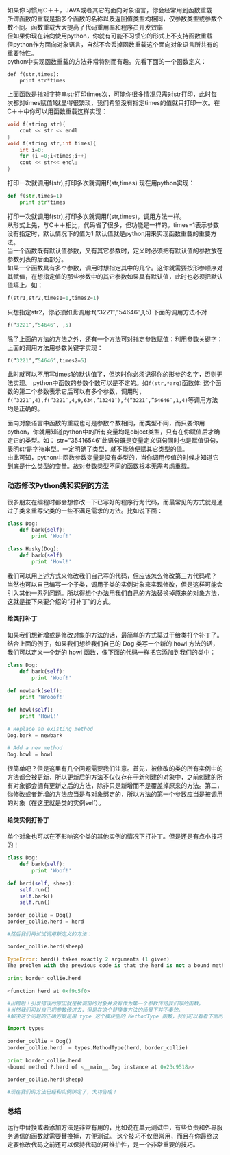 如果你习惯用C＋＋，JAVA或者其它的面向对象语言，你会经常用到函数重载  
所谓函数的重载是指多个函数的名称以及返回值类型均相同，仅参数类型或参数个数不同。函数重载大大提高了代码重用率和程序员开发效率  
但如果你现在转向使用python，你就有可能不习惯它的形式上不支持函数重载  
但python作为面向对象语言，自然不会丢掉函数重载这个面向对象语言所共有的重要特性。  
python中实现函数重载的方法非常特别而有趣。先看下面的一个函数定义：  
```
def f(str,times):  
    print str*times
```
上面函数是指对字符串str打印times次，可能你很多情况只需对str打印，此时每次都对times赋值1就显得很繁琐，我们希望没有指定times的值就只打印一次。在C＋＋中你可以用函数重载这样实现：  
```C++
void f(string str){
    cout << str << endl
}
void f(string str,int times){
    int i=0;
    for (i =0;i<times;i++)
    cout << str<< endl;
}
```
打印一次就调用f(str),打印多次就调用f(str,times)
现在用python实现：  
```python
def f(str,times=1)
    print str*times
```
打印一次就调用f(str),打印多次就调用f(str,times)，调用方法一样。  
从形式上先，与C＋＋相比，代码省了很多，但功能是一样的。times=1表示参数没有指定时，默认情况下的值为1
默认值就是python用来实现函数重载的重要方法。   
当一个函数既有默认值参数，又有其它参数时，定义时必须把有默认值的参数放在参数列表的后面部分。  
如果一个函数具有多个参数，调用时想指定其中的几个。这你就需要按形参顺序对其赋值，在想指定值的那些参数中的其它参数如果具有默认值，此时也必须把默认值填上。如：  
```python
f(str1,str2,times1=1,times2=1)
```
只想指定str2，你必须如此调用:f(“3221″,”54646″,1,5)   下面的调用方法不对
```python
f(“3221″,”54646″, ,5)
```
除了上面的方法的方法之外，还有一个方法可对指定参数赋值：利用参数关键字：   
上面的调用方法用参数关键字实现：   
```python
f(“3221″,”54646″,times2=5)
```
此时就可以不用写times1的默认值了，但这时你必须记得你的形参的名字，否则无法实现。
python中函数的参数个数可以是不定的。如`f(str,*arg)`函数体:  这个函数的第二个参数表示它后可以有多个参数，调用时，`f(“3221″,4),f(“3221″,4,9,634,”13241″),f(“3221″,”54646″,1,4)`等调用方法均是正确的。

面向对象语言中函数的重载也可是参数个数相同，而类型不同，而只要你用python，你就用知道python中的所有变量均是object类型，只有在你赋值后才确定它的类型。如：
str=”35416546″此语句既是变量定义语句同时也是赋值语句，表明str是字符串型。一定明确了类型，就不能随便赋其它类型的值。  
由此可知，python中函数参数变量是没有类型的，当你调用传值的时候才知道它到底是什么类型的变量。故对参数类型不同的函数根本无需考虑重载。

### 动态修改Python类和实例的方法
很多朋友在编程时都会想修改一下已写好的程序行为代码，而最常见的方式就是通过子类来重写父类的一些不满足需求的方法。比如说下面：
```python
class Dog:
    def bark(self):
        print 'Woof!'
 
class Husky(Dog):
    def bark(self)
        print 'Howl!'
```
我们可以用上述方式来修改我们自己写的代码，但应该怎么修改第三方代码呢？   
当然也可以自己编写一个子类，调用子类的实例对象来实现修改，但是这样可能会引入其他一系列问题。所以得想个办法用我们自己的方法替换掉原来的对象方法，这就是接下来要介绍的“打补丁”的方式。

#### 给类打补丁
如果我们想新增或是修改对象的方法的话，最简单的方式莫过于给类打个补丁了。结合上面的例子，如果我们想给我们自己的 Dog 类写一个新的 howl 方法的话，我们可以定义一个新的 howl 函数，像下面的代码一样把它添加到我们的类中：  
```python
class Dog:
    def bark(self):
        print 'Woof!'
        
def newbark(self):
    print 'Wrooof!'
 
def howl(self):
    print 'Howl!'
 
# Replace an existing method
Dog.bark = newbark
 
# Add a new method
Dog.howl = howl
```
很简单吧？但是这里有几个问题需要我们注意。首先，被修改的类的所有实例中的方法都会被更新，所以更新后的方法不仅仅存在于新创建的对象中，之前创建的所有对象都会拥有更新之后的方法，除非只是新增而不是覆盖掉原来的方法。第二，你修改或者新增的方法应当是与对象绑定的，所以方法的第一个参数应当是被调用的对象（在这里就是类的实例self）。

#### 给类实例打补丁
单个对象也可以在不影响这个类的其他实例的情况下打补丁。但是还是有点小技巧的！
```python
class Dog:
    def bark(self):
        print 'Woof!'
        
def herd(self, sheep):
    self.run()
    self.bark()
    self.run()
 
border_collie = Dog()
border_collie.herd = herd

#然后我们再试试调用新定义的方法：

border_collie.herd(sheep)
 
TypeError: herd() takes exactly 2 arguments (1 given)
The problem with the previous code is that the herd is not a bound method, just take a look at the following code:
 
print border_collie.herd
 
<function herd at 0xf9c5f0>

#出错啦！引发错误的原因就是被调用的对象并没有作为第一个参数传给我们写的函数。
#当然我们可以自己把参数传进去，但是在这个替换类方法的场景下并不奏效。
#解决这个问题的正确方案是用 type 这个模块里的 MethodType 函数，我们可以看看下面的示例代码：

import types
 
border_collie = Dog()
border_collie.herd  = types.MethodType(herd, border_collie)
 
print border_collie.herd
<bound method ?.herd of <__main__.Dog instance at 0x23c9518>>
 
border_collie.herd(sheep)

#现在我们的方法已经和实例绑定了，大功告成！
```

### 总结
运行中替换或者添加方法是非常有用的，比如说在单元测试中，有些负责和外界服务通信的函数就需要替换掉，方便测试。
这个技巧不仅很常用，而且在你最终决定要修改代码之前还可以保持代码的可维护性，是一个非常重要的技巧。
